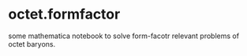 # octet.formfactor
some mathematica notebook to solve form-facotr relevant problems of octet baryons.

